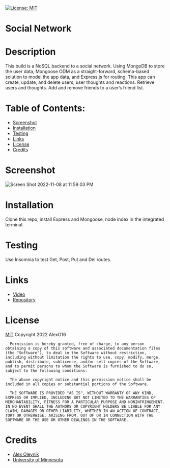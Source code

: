 [![License: MIT](https://img.shields.io/badge/License-MIT-yellow.svg)](https://opensource.org/licenses/MIT)
  # Social Network
  
  # Description
  This build is a NoSQL backend to a social network. Using MongoDB to store the user data, Mongoose ODM as a straight-forward, schema-based solution to model the app data, and Express.js for routing. This app can create, update, and delete users, user thoughts and reactions. Retrieve users and thoughts. Add and remove friends to a user’s friend list.

  # Table of Contents:
  * [Screenshot](#screenshot)
  * [Installation](#installation)
  * [Testing](#testing)
  * [Links](#links)
  * [License](#license)
  * [Credits](#credits)

  # Screenshot
![Screen Shot 2022-11-08 at 11 59 03 PM](https://user-images.githubusercontent.com/110851664/200752045-871aafa4-e61f-4fcf-a87a-530e7fe128b6.png)


  # Installation
  Clone this repo, install Express and Mongoose, node index in the integrated terminal.

  # Testing
  Use Insomnia to test Get, Post, Put and Del routes. 

  # Links
  * [Video]()
  * [Repository](https://github.com/AlexO16/social-network)

  # License
  [MIT](https://opensource.org/licenses/MIT)
  Copyright 2022 AlexO16

      Permission is hereby granted, free of charge, to any person obtaining a copy of this software and associated documentation files (the "Software"), to deal in the Software without restriction, including without limitation the rights to use, copy, modify, merge, publish, distribute, sublicense, and/or sell copies of the Software, and to permit persons to whom the Software is furnished to do so, subject to the following conditions:
        
      The above copyright notice and this permission notice shall be included in all copies or substantial portions of the Software.
        
      THE SOFTWARE IS PROVIDED "AS IS", WITHOUT WARRANTY OF ANY KIND, EXPRESS OR IMPLIED, INCLUDING BUT NOT LIMITED TO THE WARRANTIES OF MERCHANTABILITY, FITNESS FOR A PARTICULAR PURPOSE AND NONINFRINGEMENT. IN NO EVENT SHALL THE AUTHORS OR COPYRIGHT HOLDERS BE LIABLE FOR ANY CLAIM, DAMAGES OR OTHER LIABILITY, WHETHER IN AN ACTION OF CONTRACT, TORT OR OTHERWISE, ARISING FROM, OUT OF OR IN CONNECTION WITH THE SOFTWARE OR THE USE OR OTHER DEALINGS IN THE SOFTWARE.

  # Credits
  * [Alex Oleynik](https://github.com/AlexO16)
  * [University of Minnesota](https://courses.bootcampspot.com/courses/2176/assignments/38763?module_item_id=750625)
